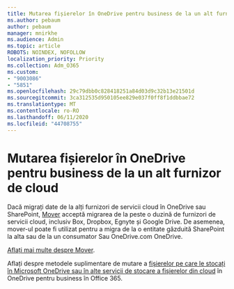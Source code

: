 ```yaml
---
title: Mutarea fișierelor în OneDrive pentru business de la un alt furnizor de cloud
ms.author: pebaum
author: pebaum
manager: mnirkhe
ms.audience: Admin
ms.topic: article
ROBOTS: NOINDEX, NOFOLLOW
localization_priority: Priority
ms.collection: Adm_O365
ms.custom:
- "9003086"
- "5851"
ms.openlocfilehash: 29c79dbb0c828418251a84d03d9c32b13e21501d
ms.sourcegitcommit: 3ca312535d950105ee829e037f0ff8f1ddbbae72
ms.translationtype: MT
ms.contentlocale: ro-RO
ms.lasthandoff: 06/11/2020
ms.locfileid: "44708755"
---
```

# <a name="move-files-into-onedrive-for-business-from-another-cloud-provider"></a>Mutarea fișierelor în OneDrive pentru business de la un alt furnizor de cloud

Dacă migrați date de la alți furnizori de servicii cloud în OneDrive sau SharePoint, [Mover](https://go.microsoft.com/fwlink/?linkid=2132453) acceptă migrarea de la peste o duzină de furnizori de servicii cloud, inclusiv Box, Dropbox, Egnyte și Google Drive. De asemenea, mover-ul poate fi utilizat pentru a migra de la o entitate găzduită SharePoint la alta sau de la un consumator Sau OneDrive.com OneDrive.

[Aflați mai multe despre Mover](https://go.microsoft.com/fwlink/?linkid=2132453).

Aflați despre metodele suplimentare de mutare a [fișierelor pe care le stocați în Microsoft OneDrive sau în alte servicii de stocare a fișierelor din cloud](https://support.microsoft.com/office/7fb28cad-7e25-451f-8b4b-2d1a71e5c0e9) în OneDrive pentru business în Office 365.
